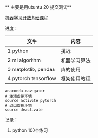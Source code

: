 ** 主要是用ubuntu 20 提交测试**

[机器学习开放基础课程](https://www.shiyanlou.com/courses/1283)

进度： 

| 文件                 | 内容         |
| -------------------- | ------------ |
| 1 python             | 挑战         |
| 2 ml algorithm       | 机器学习算法 |
| 3 matplotlib, pandas | 库的使用     |
| 4 pytorch tensorflow | 框架使用教程 |


```shell
anaconda-navigator
# 激活虚拟环境
source activate pytorch
# 退出虚拟环境
source deactivate
```



记录：

1. python 100个练习